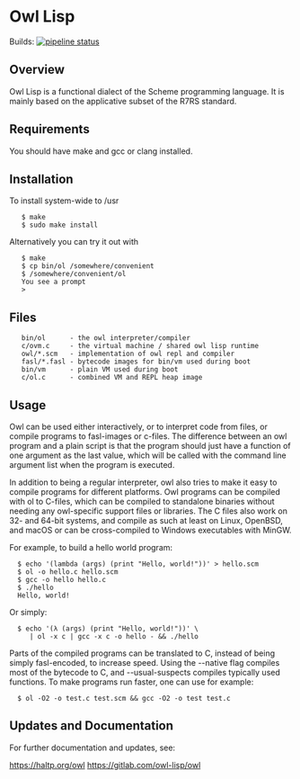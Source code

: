 # Owl Lisp

Builds:
[![pipeline status](https://gitlab.com/owl-lisp/owl/badges/develop/pipeline.svg)](https://gitlab.com/owl-lisp/owl/commits/develop)

## Overview

Owl Lisp is a functional dialect of the Scheme programming language. It
is mainly based on the applicative subset of the R7RS standard.


## Requirements

You should have make and gcc or clang installed.


## Installation

To install system-wide to /usr
```
   $ make
   $ sudo make install
```

Alternatively you can try it out with
```
   $ make
   $ cp bin/ol /somewhere/convenient
   $ /somewhere/convenient/ol
   You see a prompt
   >
```

## Files

```
   bin/ol      - the owl interpreter/compiler
   c/ovm.c     - the virtual machine / shared owl lisp runtime
   owl/*.scm   - implementation of owl repl and compiler
   fasl/*.fasl - bytecode images for bin/vm used during boot
   bin/vm      - plain VM used during boot
   c/ol.c      - combined VM and REPL heap image
```

## Usage

Owl can be used either interactively, or to interpret code from files,
or compile programs to fasl-images or c-files. The difference between
an owl program and a plain script is that the program should just have
a function of one argument as the last value, which will be called with
the command line argument list when the program is executed.

In addition to being a regular interpreter, owl also tries to make it
easy to compile programs for different platforms. Owl programs can be
compiled with ol to C-files, which can be compiled to standalone binaries
without needing any owl-specific support files or libraries. The C files
also work on 32- and 64-bit systems, and compile as such at least on
Linux, OpenBSD, and macOS or can be cross-compiled to Windows executables
with MinGW.

For example, to build a hello world program:
```
  $ echo '(lambda (args) (print "Hello, world!"))' > hello.scm
  $ ol -o hello.c hello.scm
  $ gcc -o hello hello.c
  $ ./hello
  Hello, world!
```

Or simply:
```
  $ echo '(λ (args) (print "Hello, world!"))' \
     | ol -x c | gcc -x c -o hello - && ./hello
```

Parts of the compiled programs can be translated to C, instead of being
simply fasl-encoded, to increase speed. Using the --native flag compiles
most of the bytecode to C, and --usual-suspects compiles typically used
functions. To make programs run faster, one can use for example:

```
  $ ol -O2 -o test.c test.scm && gcc -O2 -o test test.c
```

## Updates and Documentation

For further documentation and updates, see:

  https://haltp.org/owl
  https://gitlab.com/owl-lisp/owl

